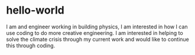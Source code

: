 # hello-world
I am and engineer working in building physics, I am interested in how I can use coding to do more creative engineering. I am interested in helping to solve the climate crisis through my current work and would like to continue this through coding.
